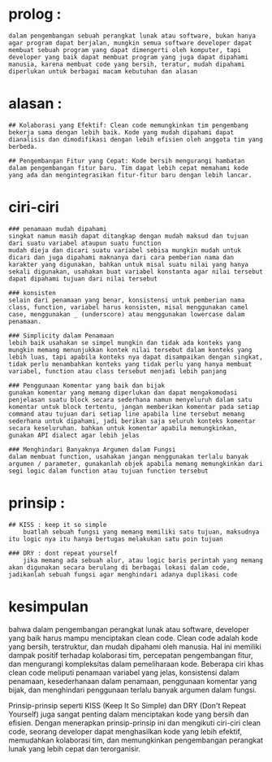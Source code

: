 # prolog : 
	dalam pengembangan sebuah perangkat lunak atau software, bukan hanya agar program dapat berjalan, mungkin semua software developer dapat membuat sebuah program yang dapat dimengerti oleh komputer, tapi developer yang baik dapat membuat program yang juga dapat dipahami manusia, karena membuat code yang bersih, teratur, mudah dipahami diperlukan untuk berbagai macam kebutuhan dan alasan
# alasan : 

	## Kolaborasi yang Efektif: Clean code memungkinkan tim pengembang bekerja sama dengan lebih baik. Kode yang mudah dipahami dapat dianalisis dan dimodifikasi dengan lebih efisien oleh anggota tim yang berbeda.

	## Pengembangan Fitur yang Cepat: Kode bersih mengurangi hambatan dalam pengembangan fitur baru. Tim dapat lebih cepat memahami kode yang ada dan mengintegrasikan fitur-fitur baru dengan lebih lancar.

# ciri-ciri
	### penamaan mudah dipahami
    singkat namun masih dapat ditangkap dengan mudah maksud dan tujuan dari suatu variabel ataupun suatu function
	mudah dieja dan dicari suatu variabel sebisa mungkin mudah untuk dicari dan juga dipahami maknanya dari cara pemberian nama dan karakter yang digunakan, bahkan untuk misal suatu nilai yang hanya sekali digunakan, usahakan buat variabel konstanta agar nilai tersebut dapat dipahami tujuan dari nilai tersebut

	### konsisten
    selain dari penamaan yang benar, konsistensi untuk pemberian nama class, function, variabel harus konsisten, misal menggunakan camel case, menggunakan _ (underscore) atau menggunakan lowercase dalam penamaan.
    
    ### Simplicity dalam Penamaan 
    lebih baik usahakan se simpel mungkin dan tidak ada konteks yang mungkin memang menunjukkan kontek nilai tersebut dalam konteks yang lebih luas, tapi apabila konteks nya dapat disampaikan dengan singkat, tidak perlu menambahkan konteks yang tidak perlu yang hanya membuat variabel, function atau class tersebut menjadi lebih panjang

	### Penggunaan Komentar yang baik dan bijak
    gunakan komentar yang memang diperlukan dan dapat mengakomodasi penjelasan suatu block secara sederhana namun menyeluruh dalam satu komentar untuk block tertentu, jangan memberikan komentar pada setiap command atau tujuan dari setiap line apabila line tersebut memang sederhana untuk dipahami, jadi berikan saja seluruh konteks komentar secara keseluruhan. bahkan untuk komentar apabila memungkinkan, gunakan API dialect agar lebih jelas

	### Menghindari Banyaknya Argumen dalam Fungsi 
    dalam membuat function, usahakan jangan menggunakan terlalu banyak argumen / parameter, gunakanlah objek apabila memang memungkinkan dari segi logic dalam function atau tujuan function tersebut

# prinsip :
	## KISS : keep it so simple
		buatlah sebuah fungsi yang memang memiliki satu tujuan, maksudnya itu logic nya itu hanya bertugas melakukan satu poin tujuan

	### DRY : dont repeat yourself
		jika memang ada sebuah alur, atau logic baris perintah yang memang akan digunakan secara berulang di berbagai lokasi dalam code, jadikanlah sebuah fungsi agar menghindari adanya duplikasi code

# kesimpulan
bahwa dalam pengembangan perangkat lunak atau software, developer yang baik harus mampu menciptakan clean code. Clean code adalah kode yang bersih, terstruktur, dan mudah dipahami oleh manusia. Hal ini memiliki dampak positif terhadap kolaborasi tim, percepatan pengembangan fitur, dan mengurangi kompleksitas dalam pemeliharaan kode. Beberapa ciri khas clean code meliputi penamaan variabel yang jelas, konsistensi dalam penamaan, kesederhanaan dalam penamaan, penggunaan komentar yang bijak, dan menghindari penggunaan terlalu banyak argumen dalam fungsi.

Prinsip-prinsip seperti KISS (Keep It So Simple) dan DRY (Don't Repeat Yourself) juga sangat penting dalam menciptakan kode yang bersih dan efisien. Dengan menerapkan prinsip-prinsip ini dan mengikuti ciri-ciri clean code, seorang developer dapat menghasilkan kode yang lebih efektif, memudahkan kolaborasi tim, dan memungkinkan pengembangan perangkat lunak yang lebih cepat dan terorganisir.